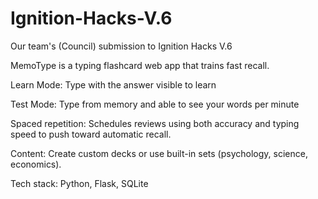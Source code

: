 # Ignition-Hacks-V.6
Our team's (Council) submission to Ignition Hacks V.6

MemoType is a typing flashcard web app that trains fast recall.

Learn Mode: Type with the answer visible to learn

Test Mode: Type from memory and able to see your words per minute

Spaced repetition: Schedules reviews using both accuracy and typing speed to push toward automatic recall. 

Content: Create custom decks or use built-in sets (psychology, science, economics).

Tech stack: Python, Flask, SQLite
